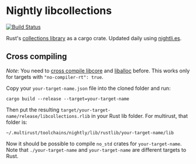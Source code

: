 # Nightly libcollections

[![Build Status](https://travis-ci.org/phil-opp/nightly-libcollections.svg?branch=master)](https://travis-ci.org/phil-opp/nightly-libcollections)

Rust's [collections library](https://doc.rust-lang.org/collections/) as a cargo crate. Updated daily using [nightli.es](https://nightli.es).

## Cross compiling
_Note_: You need to [cross compile libcore](https://github.com/phil-opp/nightly-libcore) and [liballoc](https://github.com/phil-opp/nightly-liballoc) before. This works only for targets with `"no-compiler-rt": true`.

Copy your `your-target-name.json` file into the cloned folder and run:

```
cargo build --release --target=your-target-name
```

Then put the resulting `target/your-target-name/release/libcollections.rlib` in your Rust lib folder. For multirust, that folder is:

```
~/.multirust/toolchains/nightly/lib/rustlib/your-target-name/lib
```

Now it should be possible to compile `no_std` crates for `your-target-name`. Note that `./your-target-name` and `your-target-name` are different targets to Rust.
